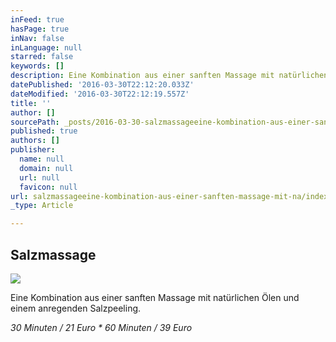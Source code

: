 ```yaml
---
inFeed: true
hasPage: true
inNav: false
inLanguage: null
starred: false
keywords: []
description: Eine Kombination aus einer sanften Massage mit natürlichen Ölen und einem anregenden Salzpeeling.
datePublished: '2016-03-30T22:12:20.033Z'
dateModified: '2016-03-30T22:12:19.557Z'
title: ''
author: []
sourcePath: _posts/2016-03-30-salzmassageeine-kombination-aus-einer-sanften-massage-mit-na.md
published: true
authors: []
publisher:
  name: null
  domain: null
  url: null
  favicon: null
url: salzmassageeine-kombination-aus-einer-sanften-massage-mit-na/index.html
_type: Article

---
```

## Salzmassage
![](https://the-grid-user-content.s3-us-west-2.amazonaws.com/ee262414-0ecf-4c3e-834b-0038e88d26a9.jpg)

Eine Kombination aus einer sanften Massage mit natürlichen Ölen und einem anregenden Salzpeeling.

_30 Minuten / 21 Euro \* 60 Minuten / 39 Euro_